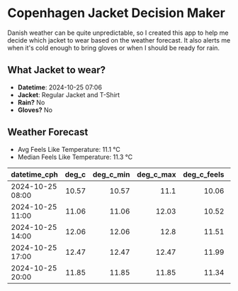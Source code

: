 
# Copenhagen Jacket Decision Maker

Danish weather can be quite unpredictable, so I created this app to help me decide which jacket to wear based on the weather forecast. 
It also alerts me when it's cold enough to bring gloves or when I should be ready for rain.

## What Jacket to wear?

- **Datetime**: 2024-10-25 07:06
- **Jacket**: Regular Jacket and T-Shirt
- **Rain?** No
- **Gloves?** No

## Weather Forecast
- Avg Feels Like Temperature: 11.1 °C
- Median Feels Like Temperature: 11.3 °C

| datetime_cph     |   deg_c |   deg_c_min |   deg_c_max |   deg_c_feels | weather   | wind   | rain   |
|:-----------------|--------:|------------:|------------:|--------------:|:----------|:-------|:-------|
| 2024-10-25 08:00 |   10.57 |       10.57 |       11.1  |         10.06 | Clouds    | Low    | None   |
| 2024-10-25 11:00 |   11.06 |       11.06 |       12.03 |         10.52 | Clouds    | Low    | None   |
| 2024-10-25 14:00 |   12.06 |       12.06 |       12.8  |         11.51 | Clouds    | Low    | None   |
| 2024-10-25 17:00 |   12.47 |       12.47 |       12.47 |         11.99 | Clear     | Low    | None   |
| 2024-10-25 20:00 |   11.85 |       11.85 |       11.85 |         11.34 | Clear     | Low    | None   |
        